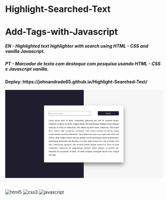 ﻿# Highlight-Searched-Text
# Add-Tags-with-Javascript
<h5>EN - Highlighted text highlighter with search using HTML - CSS and vanilla Javascript.</h5>
<h5>PT - Marcador de texto com destaque com pesquisa usando HTML - CSS e Javascript vanilla.</h5>
<h4>Deploy: https://johnandrade65.github.io/Highlight-Searched-Text/</h4>
<img src="./assets/images/readme.png">
﻿<div style="display: inline_block"><br/>
  <img alt="html5" src="https://img.shields.io/badge/HTML5-E34F26?style=for-the-badge&logo=html5&logoColor=white"/>
  <img alt="css3" src="https://img.shields.io/badge/CSS3-1572B6?style=for-the-badge&logo=css3&logoColor=white"/>
  <img alt="javascript" src="https://img.shields.io/badge/JavaScript-323330?style=for-the-badge&logo=javascript&logoColor=F7DF1E"/>
</div
